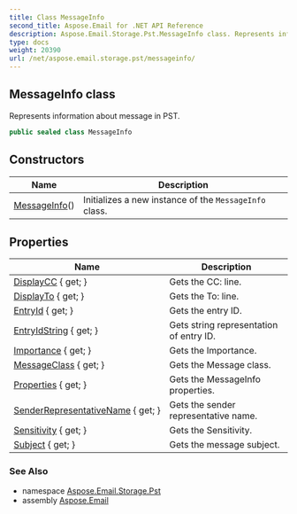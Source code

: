 ```yaml
---
title: Class MessageInfo
second_title: Aspose.Email for .NET API Reference
description: Aspose.Email.Storage.Pst.MessageInfo class. Represents information about message in PST
type: docs
weight: 20390
url: /net/aspose.email.storage.pst/messageinfo/
---
```

## MessageInfo class

Represents information about message in PST.

```csharp
public sealed class MessageInfo
```

## Constructors

| Name | Description |
| --- | --- |
| [MessageInfo](messageinfo/)() | Initializes a new instance of the `MessageInfo` class. |

## Properties

| Name | Description |
| --- | --- |
| [DisplayCC](../../aspose.email.storage.pst/messageinfo/displaycc/) { get; } | Gets the CC: line. |
| [DisplayTo](../../aspose.email.storage.pst/messageinfo/displayto/) { get; } | Gets the To: line. |
| [EntryId](../../aspose.email.storage.pst/messageinfo/entryid/) { get; } | Gets the entry ID. |
| [EntryIdString](../../aspose.email.storage.pst/messageinfo/entryidstring/) { get; } | Gets string representation of entry ID. |
| [Importance](../../aspose.email.storage.pst/messageinfo/importance/) { get; } | Gets the Importance. |
| [MessageClass](../../aspose.email.storage.pst/messageinfo/messageclass/) { get; } | Gets the Message class. |
| [Properties](../../aspose.email.storage.pst/messageinfo/properties/) { get; } | Gets the MessageInfo properties. |
| [SenderRepresentativeName](../../aspose.email.storage.pst/messageinfo/senderrepresentativename/) { get; } | Gets the sender representative name. |
| [Sensitivity](../../aspose.email.storage.pst/messageinfo/sensitivity/) { get; } | Gets the Sensitivity. |
| [Subject](../../aspose.email.storage.pst/messageinfo/subject/) { get; } | Gets the message subject. |

### See Also

* namespace [Aspose.Email.Storage.Pst](../../aspose.email.storage.pst/)
* assembly [Aspose.Email](../../)



